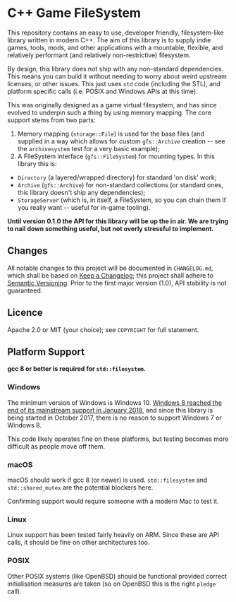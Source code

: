 # C++ Game FileSystem

This repository contains an easy to use, developer friendly, filesystem-like library written in modern C++.  The aim of this library is to supply indie games, tools, mods, and other applications with a mountable, flexible, and relatively performant (and relatively non-restrictive) filesystem.

By design, this library does not ship with any non-standard dependencies.  This means you can build it without needing to worry about weird upstream licenses, or other issues.  This just uses `std` code (including the STL), and platform specific calls (i.e. POSIX and Windows APIs at this time).

This was originally designed as a game virtual filesystem, and has since evolved to underpin such a thing by using memory mapping.  The core support stems from two parts:

 1. Memory mapping (`storage::File`) is used for the base files (and supplied in a way which allows for custom `gfs::Archive` creation -- see the `archivesystem` test for a very basic example);
 2. A FileSystem interface (`gfs::FileSystem`) for mounting types.  In this library this is:
   * `Directory` (a layered/wrapped directory) for standard 'on disk' work;
   * `Archive` (`gfs::Archive`) for non-standard collections (or standard ones, this library doesn't ship any dependencies);
   * `StorageServer` (which is, in itself, a FileSystem, so you can chain them if you really want -- useful for in-game tooling).

**Until version 0.1.0 the API for this library will be up the in air.  We are trying to nail down something useful, but not overly stressful to implement.**

## Changes

All notable changes to this project will be documented in `CHANGELOG.md`, which shall be based on [Keep a Changelog](http://keepachangelog.com/en/1.0.0/); this project shall adhere to [Semantic Versioning](http://semver.org/spec/v2.0.0.html).  Prior to the first major version (1.0), API stability is not guaranteed.

## Licence

Apache 2.0 or MIT (your choice); see `COPYRIGHT` for full statement.

## Platform Support

**gcc 8 or better is required for `std::filesystem`.**

### Windows

The minimum version of Windows is Windows 10.  [Windows 8 reached the end of its mainstream support in January 2018](https://support.microsoft.com/en-us/help/13853/windows-lifecycle-fact-sheet), and since this library is being started in October 2017, there is no reason to support Windows 7 or Windows 8.

This code likely operates fine on these platforms, but testing becomes more difficult as people move off them.

### macOS

macOS should work if gcc 8 (or newer) is used.  `std::filesystem` and `std::shared_mutex` are the potential blockers here.

Confirming support would require someone with a modern Mac to test it.

### Linux

Linux support has been tested fairly heavily on ARM.  Since these are API calls, it should be fine on other architectures too.

### POSIX

Other POSIX systems (like OpenBSD) should be functional provided correct initialisation measures are taken (so on OpenBSD this is the right `pledge` call).